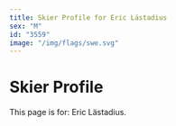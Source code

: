 ```yaml
---
title: Skier Profile for Eric Lästadius
sex: "M"
id: "3559"
image: "/img/flags/swe.svg" 
---
```


# Skier Profile

This page is for: Eric Lästadius.
    